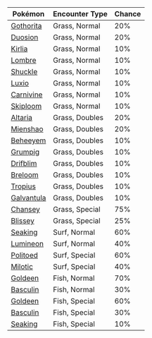 | Pokémon | Encounter Type | Chance |
| --- | --- | --- |
| [Gothorita](../pokemon/gothorita.md/) | Grass, Normal | 20% |
| [Duosion](../pokemon/duosion.md/) | Grass, Normal | 20% |
| [Kirlia](../pokemon/kirlia.md/) | Grass, Normal | 10% |
| [Lombre](../pokemon/lombre.md/) | Grass, Normal | 10% |
| [Shuckle](../pokemon/shuckle.md/) | Grass, Normal | 10% |
| [Luxio](../pokemon/luxio.md/) | Grass, Normal | 10% |
| [Carnivine](../pokemon/carnivine.md/) | Grass, Normal | 10% |
| [Skiploom](../pokemon/skiploom.md/) | Grass, Normal | 10% |
| [Altaria](../pokemon/altaria.md/) | Grass, Doubles | 20% |
| [Mienshao](../pokemon/mienshao.md/) | Grass, Doubles | 20% |
| [Beheeyem](../pokemon/beheeyem.md/) | Grass, Doubles | 10% |
| [Grumpig](../pokemon/grumpig.md/) | Grass, Doubles | 10% |
| [Drifblim](../pokemon/drifblim.md/) | Grass, Doubles | 10% |
| [Breloom](../pokemon/breloom.md/) | Grass, Doubles | 10% |
| [Tropius](../pokemon/tropius.md/) | Grass, Doubles | 10% |
| [Galvantula](../pokemon/galvantula.md/) | Grass, Doubles | 10% |
| [Chansey](../pokemon/chansey.md/) | Grass, Special | 75% |
| [Blissey](../pokemon/blissey.md/) | Grass, Special | 25% |
| [Seaking](../pokemon/seaking.md/) | Surf, Normal | 60% |
| [Lumineon](../pokemon/lumineon.md/) | Surf, Normal | 40% |
| [Politoed](../pokemon/politoed.md/) | Surf, Special | 60% |
| [Milotic](../pokemon/milotic.md/) | Surf, Special | 40% |
| [Goldeen](../pokemon/goldeen.md/) | Fish, Normal | 70% |
| [Basculin](../pokemon/basculin.md/) | Fish, Normal | 30% |
| [Goldeen](../pokemon/goldeen.md/) | Fish, Special | 60% |
| [Basculin](../pokemon/basculin.md/) | Fish, Special | 30% |
| [Seaking](../pokemon/seaking.md/) | Fish, Special | 10% |
